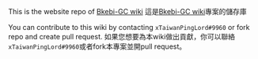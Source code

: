 This is the website repo of [Bkebi-GC wiki](https://xtaiwanpinglord.github.io/Bkebi-GC-Wiki/#/)
這是[Bkebi-GC wiki](https://xtaiwanpinglord.github.io/Bkebi-GC-Wiki/#/)專案的儲存庫

You can contribute to this wiki by contacting `xTaiwanPingLord#9960` or fork repo and create pull request.
如果您想要為本wiki做出貢獻，你可以聯絡`xTaiwanPingLord#9960`或者fork本專案並開pull request。
